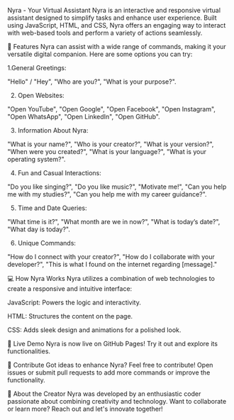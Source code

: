 Nyra - Your Virtual Assistant
Nyra is an interactive and responsive virtual assistant designed to simplify tasks and enhance user experience. Built using JavaScript, HTML, and CSS, Nyra offers an engaging way to interact with web-based tools and perform a variety of actions seamlessly.

🌟 Features
Nyra can assist with a wide range of commands, making it your versatile digital companion. Here are some options you can try:

1.General Greetings:

  "Hello" / "Hey",
  "Who are you?",
  "What is your purpose?".

2. Open Websites:

  "Open YouTube",
  "Open Google",
  "Open Facebook",
  "Open Instagram",
  "Open WhatsApp",
  "Open LinkedIn",
  "Open GitHub".

3. Information About Nyra:

  "What is your name?",
  "Who is your creator?",
  "What is your version?",
  "When were you created?",
  "What is your language?",
  "What is your operating system?".

4. Fun and Casual Interactions:

  "Do you like singing?",
  "Do you like music?",
  "Motivate me!",
  "Can you help me with my studies?",
  "Can you help me with my career guidance?".

5. Time and Date Queries:

  "What time is it?",
  "What month are we in now?",
  "What is today’s date?",
  "What day is today?".

6. Unique Commands:

  "How do I connect with your creator?",
  "How do I collaborate with your developer?",
  "This is what I found on the internet regarding [message]."

💻 How Nyra Works
Nyra utilizes a combination of web technologies to create a responsive and intuitive interface:

JavaScript: Powers the logic and interactivity.

HTML: Structures the content on the page.

CSS: Adds sleek design and animations for a polished look.

🚀 Live Demo
Nyra is now live on GitHub Pages! Try it out and explore its functionalities.

🤝 Contribute
Got ideas to enhance Nyra? Feel free to contribute! Open issues or submit pull requests to add more commands or improve the functionality.

👤 About the Creator
Nyra was developed by an enthusiastic coder passionate about combining creativity and technology. Want to collaborate or learn more? Reach out and let's innovate together!
